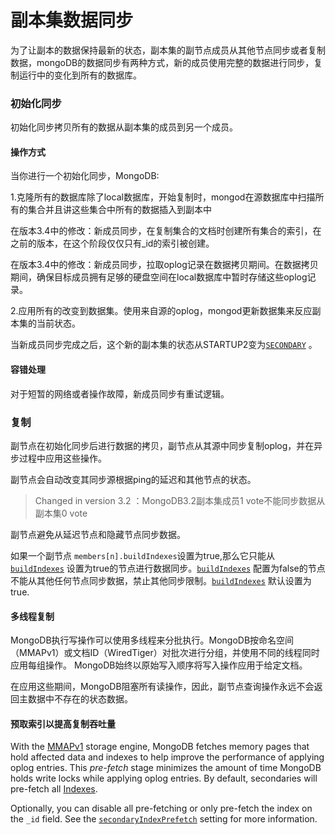 # 副本集数据同步

为了让副本的数据保持最新的状态，副本集的副节点成员从其他节点同步或者复制数据，mongoDB的数据同步有两种方式，新的成员使用完整的数据进行同步，复制运行中的变化到所有的数据库。

### 初始化同步

初始化同步拷贝所有的数据从副本集的成员到另一个成员。

#### 操作方式

当你进行一个初始化同步，MongoDB:

1.克隆所有的数据库除了local数据库，开始复制时，mongod在源数据库中扫描所有的集合并且讲这些集合中所有的数据插入到副本中

在版本3.4中的修改：新成员同步，在复制集合的文档时创建所有集合的索引，在之前的版本，在这个阶段仅仅只有_id的索引被创建。

在版本3.4中的修改：新成员同步，拉取oplog记录在数据拷贝期间。在数据拷贝期间，确保目标成员拥有足够的硬盘空间在local数据库中暂时存储这些oplog记录。

2.应用所有的改变到数据集。使用来自源的oplog，mongod更新数据集来反应副本集的当前状态。

当新成员同步完成之后，这个新的副本集的状态从STARTUP2变为[`SECONDARY`](https://docs.mongodb.com/manual/reference/replica-states/#replstate.SECONDARY) 。

#### 容错处理

对于短暂的网络或者操作故障，新成员同步有重试逻辑。

### 复制

副节点在初始化同步后进行数据的拷贝，副节点从其源中同步复制oplog，并在异步过程中应用这些操作。

副节点会自动改变其同步源根据ping的延迟和其他节点的状态。

>  Changed in version 3.2 ：MongoDB3.2副本集成员1 vote不能同步数据从副本集0 vote

副节点避免从延迟节点和隐藏节点同步数据。

如果一个副节点 `members[n].buildIndexes`设置为true,那么它只能从[`buildIndexes`](https://docs.mongodb.com/manual/reference/replica-configuration/#rsconf.members[n].buildIndexes) 设置为true的节点进行数据同步。[`buildIndexes`](https://docs.mongodb.com/manual/reference/replica-configuration/#rsconf.members[n].buildIndexes) 配置为false的节点不能从其他任何节点同步数据，禁止其他同步限制。[`buildIndexes`](https://docs.mongodb.com/manual/reference/replica-configuration/#rsconf.members[n].buildIndexes) 默认设置为true.

#### 多线程复制

MongoDB执行写操作可以使用多线程来分批执行。MongoDB按命名空间（MMAPv1）或文档ID（WiredTiger）对批次进行分组，并使用不同的线程同时应用每组操作。 MongoDB始终以原始写入顺序将写入操作应用于给定文档。 

在应用这些期间，MongoDB阻塞所有读操作，因此，副节点查询操作永远不会返回主数据中不存在的状态数据。

####  预取索引以提高复制吞吐量

With the [MMAPv1](https://docs.mongodb.com/manual/core/mmapv1/#storage-mmapv1) storage engine, MongoDB fetches memory pages that hold affected data and indexes to help improve the performance of applying oplog entries. This *pre-fetch* stage minimizes the amount of time MongoDB holds write locks while applying oplog entries. By default, secondaries will pre-fetch all [Indexes](https://docs.mongodb.com/manual/indexes/#indexes).

Optionally, you can disable all pre-fetching or only pre-fetch the index on the `_id` field. See the [`secondaryIndexPrefetch`](https://docs.mongodb.com/manual/reference/configuration-options/#replication.secondaryIndexPrefetch) setting for more information.







